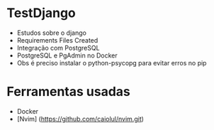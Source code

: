 # TestDjango

  - Estudos sobre o django
  - Requirements Files Created
  - Integração com PostgreSQL
  - PostgreSQL e PgAdmin no Docker
  - Obs é preciso instalar o python-psycopg para evitar erros no pip

# Ferramentas usadas

  - Docker
  - [Nvim] (https://github.com/caiolul/nvim.git)
